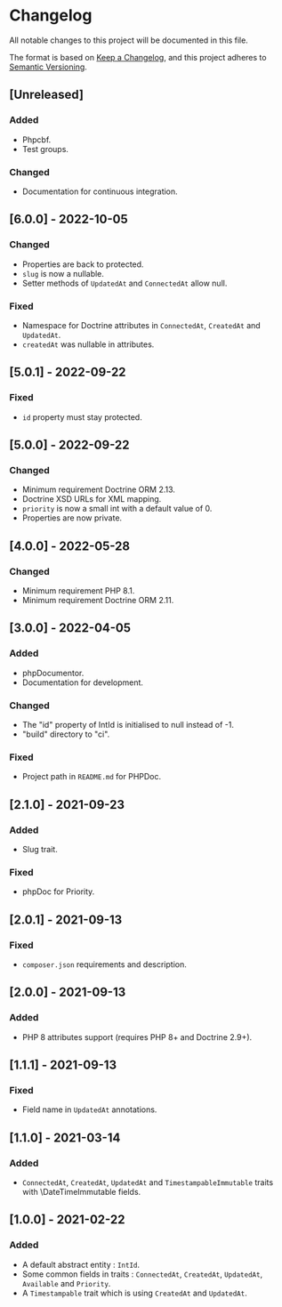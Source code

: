 # Changelog
All notable changes to this project will be documented in this file.

The format is based on [Keep a Changelog](https://keepachangelog.com/en/1.0.0/),
and this project adheres to [Semantic Versioning](https://semver.org/spec/v2.0.0.html).

## [Unreleased]
### Added
- Phpcbf.
- Test groups.

### Changed
- Documentation for continuous integration.

## [6.0.0] - 2022-10-05
### Changed
- Properties are back to protected.
- `slug` is now a nullable.
- Setter methods of `UpdatedAt` and `ConnectedAt` allow null.

### Fixed
- Namespace for Doctrine attributes in `ConnectedAt`, `CreatedAt` and `UpdatedAt`.
- `createdAt` was nullable in attributes.

## [5.0.1] - 2022-09-22
### Fixed
- `id` property must stay protected.

## [5.0.0] - 2022-09-22
### Changed
- Minimum requirement Doctrine ORM 2.13.
- Doctrine XSD URLs for XML mapping.
- `priority` is now a small int with a default value of 0.
- Properties are now private.

## [4.0.0] - 2022-05-28
### Changed
- Minimum requirement PHP 8.1.
- Minimum requirement Doctrine ORM 2.11.

## [3.0.0] - 2022-04-05
### Added
- phpDocumentor.
- Documentation for development.

### Changed
- The "id" property of IntId is initialised to null instead of -1.
- "build" directory to "ci".

### Fixed
- Project path in `README.md` for PHPDoc.

## [2.1.0] - 2021-09-23
### Added
- Slug trait.

### Fixed
- phpDoc for Priority.

## [2.0.1] - 2021-09-13
### Fixed
- `composer.json` requirements and description.

## [2.0.0] - 2021-09-13
### Added
- PHP 8 attributes support (requires PHP 8+ and Doctrine 2.9+).

## [1.1.1] - 2021-09-13
### Fixed
- Field name in `UpdatedAt` annotations.

## [1.1.0] - 2021-03-14
### Added
- `ConnectedAt`, `CreatedAt`, `UpdatedAt` and `TimestampableImmutable` traits with \DateTimeImmutable fields.

## [1.0.0] - 2021-02-22
### Added
- A default abstract entity : `IntId`.
- Some common fields in traits : `ConnectedAt`, `CreatedAt`, `UpdatedAt`, `Available` and `Priority`.
- A `Timestampable` trait which is using `CreatedAt` and `UpdatedAt`.
